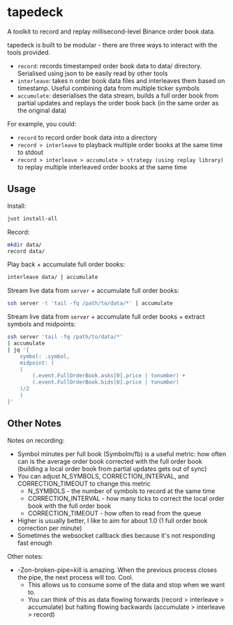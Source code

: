 # tapedeck

A toolkit to record and replay millisecond-level Binance order book data.

tapedeck is built to be modular - there are three ways to interact with the tools provided.

- `record`: records timestamped order book data to data/ directory. Serialised using json to be easily read by other tools
- `interleave`: takes n order book data files and interleaves them based on timestamp. Useful combining data from multiple ticker symbols
- `accumulate`: deserialises the data stream, builds a full order book from partial updates and replays the order book back (in the same order as the original data)

For example, you could:
- `record` to record order book data into a directory
- `record > interleave` to playback multiple order books at the same time to stdout
- `record > interleave > accumulate > strategy (using replay library)` to replay multiple interleaved order books at the same time

## Usage

Install:

```bash
just install-all
```

Record:

```bash
mkdir data/
record data/
```

Play back + accumulate full order books:
```bash
interleave data/ | accumulate
```

Stream live data from `server` + accumulate full order books:
```bash
ssh server -t 'tail -fq /path/to/data/*' | accumulate
```

Stream live data from `server` + accumulate full order books + extract symbols and midpoints:
```bash
ssh server 'tail -fq /path/to/data/*'
| accumulate
| jq '{
    symbol: .symbol,
    midpoint: (
    (
        (.event.FullOrderBook.asks[0].price | tonumber) +
        (.event.FullOrderBook.bids[0].price | tonumber)
    )/2
    )
}'
```

## Other Notes

Notes on recording:
- Symbol minutes per full book (Symbolm/fb) is a useful metric: how often can is the average order book corrected with the full order book (building a local order book from partial updates gets out of sync)
- You can adjust N_SYMBOLS, CORRECTION_INTERVAL, and CORRECTION_TIMEOUT to change this metric
  - N_SYMBOLS - the number of symbols to record at the same time
  - CORRECTION_INTERVAL - how many ticks to correct the local order book with the full order book
  - CORRECTION_TIMEOUT - how often to read from the queue
- Higher is usually better, I like to aim for about 1.0 (1 full order book correction per minute)
- Sometimes the websocket callback dies because it's not responding fast enough

Other notes:
- -Zon-broken-pipe=kill is amazing. When the previous process closes the pipe, the next process will too. Cool.
  - This allows us to consume some of the data and stop when we want to.
  - You can think of this as data flowing forwards (record > interleave > accumulate) but halting flowing backwards (accumulate > interleave > record)